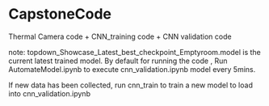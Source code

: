 # CapstoneCode
Thermal Camera code + CNN_training code + CNN validation code



note: topdown_Showcase_Latest_best_checkpoint_Emptyroom.model is the current latest trained model.
By default for running the code , Run AutomateModel.ipynb to execute cnn_validation.ipynb model every 5mins. 

If new data has been collected, run cnn_train to train a new model to load into cnn_validation.ipynb
